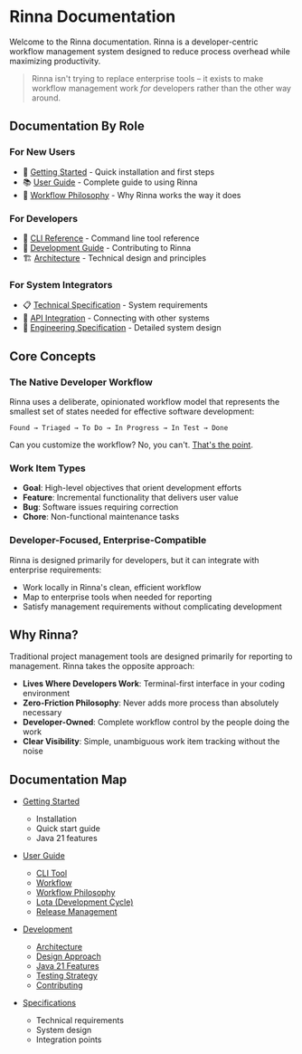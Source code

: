 # Rinna Documentation

Welcome to the Rinna documentation. Rinna is a developer-centric workflow management system designed to reduce process overhead while maximizing productivity.

> Rinna isn't trying to replace enterprise tools – it exists to make workflow management work _for_ developers rather than the other way around.

## Documentation By Role

### For New Users
- 🚀 [Getting Started](getting-started/README.md) - Quick installation and first steps
- 📚 [User Guide](user-guide/README.md) - Complete guide to using Rinna
- 🧭 [Workflow Philosophy](user-guide/workflow-philosophy.md) - Why Rinna works the way it does

### For Developers
- 🧩 [CLI Reference](user-guide/rin-cli.md) - Command line tool reference
- 🔧 [Development Guide](development/README.md) - Contributing to Rinna
- 🏗️ [Architecture](development/architecture.md) - Technical design and principles

### For System Integrators
- 📋 [Technical Specification](technical-specification.md) - System requirements
- 🔄 [API Integration](user-guide/api-integration.md) - Connecting with other systems
- 📐 [Engineering Specification](specifications/engineering_spec.md) - Detailed system design

## Core Concepts

### The Native Developer Workflow

Rinna uses a deliberate, opinionated workflow model that represents the smallest set of states needed for effective software development:

```
Found → Triaged → To Do → In Progress → In Test → Done
```

Can you customize the workflow? No, you can't. [That's the point](user-guide/workflow-philosophy.md).

### Work Item Types

- **Goal**: High-level objectives that orient development efforts
- **Feature**: Incremental functionality that delivers user value
- **Bug**: Software issues requiring correction
- **Chore**: Non-functional maintenance tasks

### Developer-Focused, Enterprise-Compatible

Rinna is designed primarily for developers, but it can integrate with enterprise requirements:

- Work locally in Rinna's clean, efficient workflow
- Map to enterprise tools when needed for reporting
- Satisfy management requirements without complicating development

## Why Rinna?

Traditional project management tools are designed primarily for reporting to management. Rinna takes the opposite approach:

- **Lives Where Developers Work**: Terminal-first interface in your coding environment
- **Zero-Friction Philosophy**: Never adds more process than absolutely necessary
- **Developer-Owned**: Complete workflow control by the people doing the work
- **Clear Visibility**: Simple, unambiguous work item tracking without the noise

## Documentation Map

- [Getting Started](getting-started/README.md)
  - Installation
  - Quick start guide
  - Java 21 features

- [User Guide](user-guide/README.md)
  - [CLI Tool](user-guide/rin-cli.md)
  - [Workflow](user-guide/workflow.md)
  - [Workflow Philosophy](user-guide/workflow-philosophy.md)
  - [Lota (Development Cycle)](user-guide/lota.md)
  - [Release Management](user-guide/releases.md)

- [Development](development/README.md)
  - [Architecture](development/architecture.md)
  - [Design Approach](development/design-approach.md)
  - [Java 21 Features](development/java21-features.md)
  - [Testing Strategy](development/testing.md)
  - [Contributing](development/contribution.md)

- [Specifications](specifications/engineering_spec.md)
  - Technical requirements
  - System design
  - Integration points